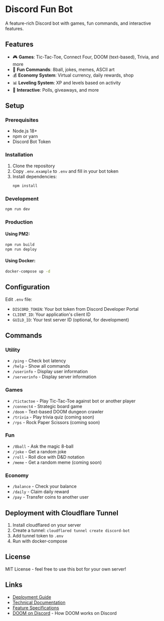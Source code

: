 # Discord Fun Bot

A feature-rich Discord bot with games, fun commands, and interactive features.

## Features

- 🎮 **Games**: Tic-Tac-Toe, Connect Four, DOOM (text-based), Trivia, and more
- 🎉 **Fun Commands**: 8ball, jokes, memes, ASCII art
- 💰 **Economy System**: Virtual currency, daily rewards, shop
- 📊 **Leveling System**: XP and levels based on activity
- 🎁 **Interactive**: Polls, giveaways, and more

## Setup

### Prerequisites

- Node.js 18+
- npm or yarn
- Discord Bot Token

### Installation

1. Clone the repository
2. Copy `.env.example` to `.env` and fill in your bot token
3. Install dependencies:
   ```bash
   npm install
   ```

### Development

```bash
npm run dev
```

### Production

#### Using PM2:
```bash
npm run build
npm run deploy
```

#### Using Docker:
```bash
docker-compose up -d
```

## Configuration

Edit `.env` file:
- `DISCORD_TOKEN`: Your bot token from Discord Developer Portal
- `CLIENT_ID`: Your application's client ID
- `GUILD_ID`: Your test server ID (optional, for development)

## Commands

### Utility
- `/ping` - Check bot latency
- `/help` - Show all commands
- `/userinfo` - Display user information
- `/serverinfo` - Display server information

### Games
- `/tictactoe` - Play Tic-Tac-Toe against bot or another player
- `/connect4` - Strategic board game
- `/doom` - Text-based DOOM dungeon crawler
- `/trivia` - Play trivia quiz (coming soon)
- `/rps` - Rock Paper Scissors (coming soon)

### Fun
- `/8ball` - Ask the magic 8-ball
- `/joke` - Get a random joke
- `/roll` - Roll dice with D&D notation
- `/meme` - Get a random meme (coming soon)

### Economy
- `/balance` - Check your balance
- `/daily` - Claim daily reward
- `/pay` - Transfer coins to another user

## Deployment with Cloudflare Tunnel

1. Install cloudflared on your server
2. Create a tunnel: `cloudflared tunnel create discord-bot`
3. Add tunnel token to `.env`
4. Run with docker-compose

## License

MIT License - feel free to use this bot for your own server!

## Links

- [Deployment Guide](deployment/DEPLOYMENT_GUIDE.md)
- [Technical Documentation](TECHNICAL_DOCS.md)
- [Feature Specifications](FEATURES_SPEC.md)
- [DOOM on Discord](DOOM_ON_DISCORD.md) - How DOOM works on Discord

